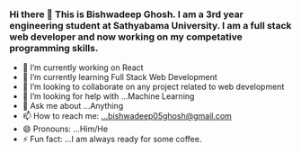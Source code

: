 ### Hi there 👋 This is Bishwadeep Ghosh. I am a 3rd year engineering student at Sathyabama University. I am a full stack web developer and now working on my competative programming skills.
 
 
 

- 🔭 I’m currently working on React
- 🌱 I’m currently learning Full Stack Web Development
- 👯 I’m looking to collaborate on any project related to web development
- 🤔 I’m looking for help with ...Machine Learning
- 💬 Ask me about ...Anything 
- 📫 How to reach me: ...bishwadeep05ghosh@gmail.com
- 😄 Pronouns: ...Him/He 
- ⚡ Fun fact: ...I am always ready for some coffee.
